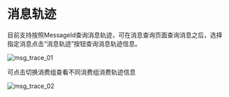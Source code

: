 # 消息轨迹

目前支持按照MessageId查询消息轨迹，可在消息查询页面查询消息之后，选择指定消息点击“消息轨迹”按钮查询消息轨迹信息。

![msg_trace_01](/rocketmq/images/msg_trace_01.png)

可点击切换消费组查看不同消费组消费轨迹信息

![msg_trace_02](/rocketmq/images/msg_trace_02.png)